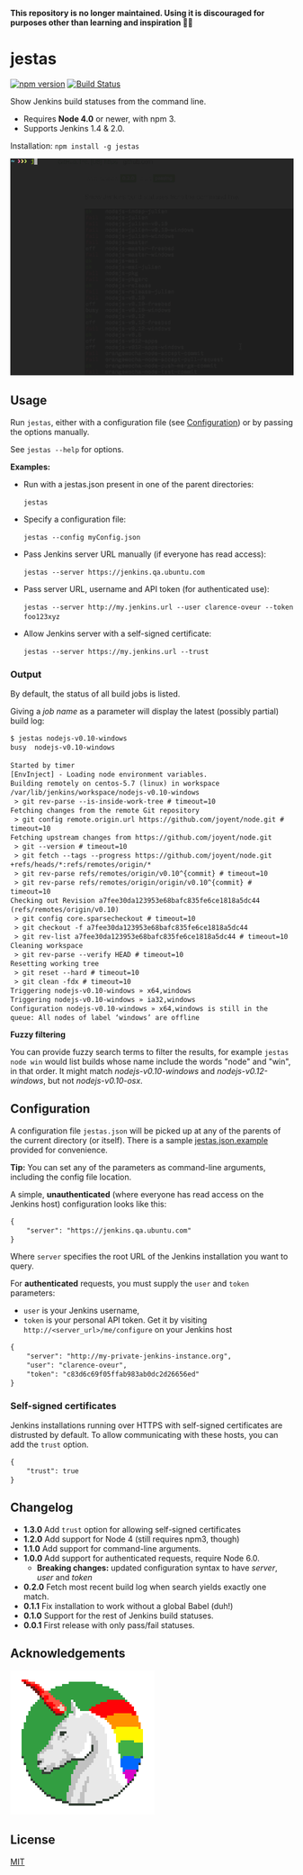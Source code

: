 **This repository is no longer maintained. Using it is discouraged for purposes other than learning and inspiration ✌🏻**

# jestas

[![npm version](https://badge.fury.io/js/jestas.svg)](http://badge.fury.io/js/jestas) [![Build Status](https://travis-ci.org/mieky/jestas.svg?branch=master)](https://travis-ci.org/mieky/jestas)

Show Jenkins build statuses from the command line.

- Requires **Node 4.0** or newer, with npm 3.
- Supports Jenkins 1.4 & 2.0.

Installation:
`npm install -g jestas`

![jestas usage example](https://github.com/mieky/jestas/raw/master/screenshot.gif)


## Usage

Run `jestas`, either with a configuration file (see [Configuration](#configuration)) or by passing the options manually.

See `jestas --help` for options.

**Examples:**

- Run with a jestas.json present in one of the parent directories:

    `jestas`

- Specify a configuration file:

    `jestas --config myConfig.json`

- Pass Jenkins server URL manually (if everyone has read access):

    `jestas --server https://jenkins.qa.ubuntu.com`

- Pass server URL, username and API token (for authenticated use):

    `jestas --server http://my.jenkins.url --user clarence-oveur --token foo123xyz`

- Allow Jenkins server with a self-signed certificate:

    `jestas --server https://my.jenkins.url --trust`


### Output

By default, the status of all build jobs is listed.

Giving a *job name* as a parameter will display the latest (possibly partial) build log:

```
$ jestas nodejs-v0.10-windows
busy  nodejs-v0.10-windows

Started by timer
[EnvInject] - Loading node environment variables.
Building remotely on centos-5.7 (linux) in workspace /var/lib/jenkins/workspace/nodejs-v0.10-windows
 > git rev-parse --is-inside-work-tree # timeout=10
Fetching changes from the remote Git repository
 > git config remote.origin.url https://github.com/joyent/node.git # timeout=10
Fetching upstream changes from https://github.com/joyent/node.git
 > git --version # timeout=10
 > git fetch --tags --progress https://github.com/joyent/node.git +refs/heads/*:refs/remotes/origin/*
 > git rev-parse refs/remotes/origin/v0.10^{commit} # timeout=10
 > git rev-parse refs/remotes/origin/origin/v0.10^{commit} # timeout=10
Checking out Revision a7fee30da123953e68bafc835fe6ce1818a5dc44 (refs/remotes/origin/v0.10)
 > git config core.sparsecheckout # timeout=10
 > git checkout -f a7fee30da123953e68bafc835fe6ce1818a5dc44
 > git rev-list a7fee30da123953e68bafc835fe6ce1818a5dc44 # timeout=10
Cleaning workspace
 > git rev-parse --verify HEAD # timeout=10
Resetting working tree
 > git reset --hard # timeout=10
 > git clean -fdx # timeout=10
Triggering nodejs-v0.10-windows » x64,windows
Triggering nodejs-v0.10-windows » ia32,windows
Configuration nodejs-v0.10-windows » x64,windows is still in the queue: All nodes of label ‘windows’ are offline
```

**Fuzzy filtering**

You can provide fuzzy search terms to filter the results, for example `jestas node win` would list builds whose name include the words "node" and "win", in that order. It might match *nodejs-v0.10-windows* and *nodejs-v0.12-windows*, but not *nodejs-v0.10-osx*.


## Configuration

A configuration file `jestas.json` will be picked up at any of the parents of the current directory (or itself). There is a sample [jestas.json.example](https://github.com/mieky/jestas/blob/master/jestas.json.example) provided for convenience.

**Tip:** You can set any of the parameters as command-line arguments, including the config file location.

A simple, **unauthenticated** (where everyone has read access on the Jenkins host) configuration looks like this:

```
{
    "server": "https://jenkins.qa.ubuntu.com"
}
```

Where `server` specifies the root URL of the Jenkins installation you want to query.

For **authenticated** requests, you must supply the `user` and `token` parameters:

- `user` is your Jenkins username,
- `token` is your personal API token. Get it by visiting `http://<server_url>/me/configure` on your Jenkins host

```
{
    "server": "http://my-private-jenkins-instance.org",
    "user": "clarence-oveur",
    "token": "c83d6c69f05ffab983ab0dc2d26656ed"
}
```

### Self-signed certificates

Jenkins installations running over HTTPS with self-signed certificates are distrusted by default. To allow communicating with these hosts, you can add the `trust` option.

```
{
    "trust": true
}
```

## Changelog

- **1.3.0** Add `trust` option for allowing self-signed certificates
- **1.2.0** Add support for Node 4 (still requires npm3, though)
- **1.1.0** Add support for command-line arguments.
- **1.0.0** Add support for authenticated requests, require Node 6.0.
  - **Breaking changes:** updated configuration syntax to have *server*, *user* and *token*
- **0.2.0** Fetch most recent build log when search yields exactly one match.
- **0.1.1** Fix installation to work without a global Babel (duh!)
- **0.1.0** Support for the rest of Jenkins build statuses.
- **0.0.1** First release with only pass/fail statuses.

## Acknowledgements

[![chilicorn](chilicorn.png)](http://futurice.com/blog/sponsoring-free-time-open-source-activities)

## License

[MIT](https://github.com/mieky/jestas/blob/master/LICENSE)
